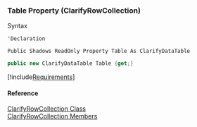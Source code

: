 ﻿### Table Property (ClarifyRowCollection)

Syntax

```vbnet
'Declaration

Public Shadows ReadOnly Property Table As ClarifyDataTable
```

```csharp
public new ClarifyDataTable Table {get;}
```

[!include[Requirements](../partials/requirements.md)]

#### Reference

[ClarifyRowCollection Class](fcSDK~FChoice.Foundation.Clarify.ClarifyRowCollection.md)  
[ClarifyRowCollection Members](fcSDK~FChoice.Foundation.Clarify.ClarifyRowCollection_members.md)